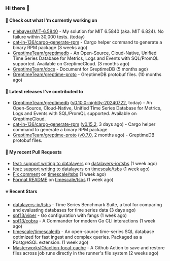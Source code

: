### Hi there 👋

#### 👷 Check out what I'm currently working on

- [niebayes/MIT-6.5840](https://github.com/niebayes/MIT-6.5840) - My solution for MIT 6.5840 (aka. MIT 6.824). No failure within 30,000 tests. (today)
- [cat-in-136/cargo-generate-rpm](https://github.com/cat-in-136/cargo-generate-rpm) - Cargo helper command to generate a binary RPM package (3 weeks ago)
- [GreptimeTeam/greptimedb](https://github.com/GreptimeTeam/greptimedb) - An Open-Source, Cloud-Native, Unified Time Series Database for Metrics, Logs and Events with SQL/PromQL supported. Available on GreptimeCloud. (3 months ago)
- [GreptimeTeam/docs](https://github.com/GreptimeTeam/docs) - Document for GreptimeDB (5 months ago)
- [GreptimeTeam/greptime-proto](https://github.com/GreptimeTeam/greptime-proto) - GreptimeDB protobuf files. (10 months ago)

#### 🔭 Latest releases I've contributed to

- [GreptimeTeam/greptimedb](https://github.com/GreptimeTeam/greptimedb) ([v0.10.0-nightly-20240722](https://github.com/GreptimeTeam/greptimedb/releases/tag/v0.10.0-nightly-20240722), today) - An Open-Source, Cloud-Native, Unified Time Series Database for Metrics, Logs and Events with SQL/PromQL supported. Available on GreptimeCloud.
- [cat-in-136/cargo-generate-rpm](https://github.com/cat-in-136/cargo-generate-rpm) ([v0.15.2](https://github.com/cat-in-136/cargo-generate-rpm/releases/tag/v0.15.2), 3 days ago) - Cargo helper command to generate a binary RPM package
- [GreptimeTeam/greptime-proto](https://github.com/GreptimeTeam/greptime-proto) ([v0.7.0](https://github.com/GreptimeTeam/greptime-proto/releases/tag/v0.7.0), 2 months ago) - GreptimeDB protobuf files.

#### 🔨 My recent Pull Requests

- [feat: support writing to datalayers](https://github.com/datalayers-io/tsbs/pull/1) on [datalayers-io/tsbs](https://github.com/datalayers-io/tsbs) (1 week ago)
- [feat: support writing to datalayers](https://github.com/timescale/tsbs/pull/258) on [timescale/tsbs](https://github.com/timescale/tsbs) (1 week ago)
- [Fix comment](https://github.com/timescale/tsbs/pull/257) on [timescale/tsbs](https://github.com/timescale/tsbs) (1 week ago)
- [Format README](https://github.com/timescale/tsbs/pull/256) on [timescale/tsbs](https://github.com/timescale/tsbs) (1 week ago)

#### ⭐ Recent Stars

- [datalayers-io/tsbs](https://github.com/datalayers-io/tsbs) - Time Series Benchmark Suite, a tool for comparing and evaluating databases for time series data (3 days ago)
- [spf13/viper](https://github.com/spf13/viper) - Go configuration with fangs (1 week ago)
- [spf13/cobra](https://github.com/spf13/cobra) - A Commander for modern Go CLI interactions (1 week ago)
- [timescale/timescaledb](https://github.com/timescale/timescaledb) - An open-source time-series SQL database optimized for fast ingest and complex queries.  Packaged as a PostgreSQL extension. (1 week ago)
- [MasterworksIO/action-local-cache](https://github.com/MasterworksIO/action-local-cache) - A Github Action to save and restore files across job runs directly in the runner&#39;s file system (2 weeks ago)
